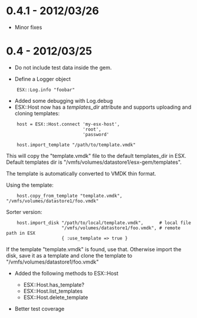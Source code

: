 # 0.4.1 - 2012/03/26

* Minor fixes

# 0.4 - 2012/03/25 

* Do not include test data inside the gem.

* Define a Logger object

```
    ESX::Log.info "foobar"
```

* Added some debugging with Log.debug
* ESX::Host now has a *templates_dir* attribute and supports uploading and cloning templates:

```
    host = ESX::Host.connect 'my-esx-host', 
                             'root', 
                             'password'

    host.import_template "/path/to/template.vmdk"
```

This will copy the "template.vmdk" file to the default templates_dir in ESX. Default templates dir is "/vmfs/volumes/datastore1/esx-gem/templates".

The template is automatically converted to VMDK thin format.
  
Using the template:

```
    host.copy_from_template "template.vmdk", "/vmfs/volumes/datastore1/foo.vmdk"

````

Sorter version:

```
    host.import_disk "/path/to/local/template.vmdk",      # local file 
                     "/vmfs/volumes/datastore1/foo.vmdk", # remote path in ESX
                     { :use_template => true }
```

If the template "template.vmdk" is found, use that. Otherwise import the disk, save it as a template and clone the template to "/vmfs/volumes/datastore1/foo.vmdk"

* Added the following methods to ESX::Host

    * ESX::Host.has_template? 
    * ESX::Host.list_templates 
    * ESX::Host.delete_template

* Better test coverage
